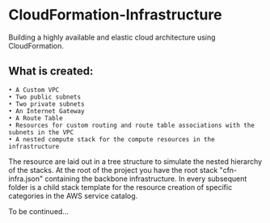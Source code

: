 # CloudFormation-Infrastructure

Building a highly available and elastic cloud architecture using CloudFormation.

## What is created:
	• A Custom VPC
	• Two public subnets
	• Two private subnets
	• An Internet Gateway
	• A Route Table
	• Resources for custom routing and route table associations with the subnets in the VPC
	• A nested compute stack for the compute resources in the infrastructure






The resource are laid out in a tree structure to simulate the nested hierarchy of the stacks. At the root of the project
you have the root stack "cfn-infra.json" containing the backbone infrastructure. In every subsequent folder is a child stack template for the resource creation of specific categories in the AWS service catalog.



To be continued...
